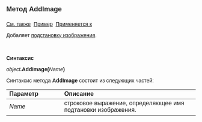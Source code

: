 <html>
<head>
<title>TemplateSubstitution\AddImage</title>
</head>

<body>

<p><strong><font size="4" face="Arial">Метод AddImage<br>
<br>
</font></strong><font face="Arial"><a href="../TemplateSubstitution.html">См. также</a>&nbsp;
<u>Пример</u>&nbsp; <a href="../TemplateSubstitution.html">Применяется к</a></font></p>

<p class="label"><font face="Arial">Добаляет 
<a href="../TemplateSubstitutionImage.html">подстановку изображения</a>.</font></p>

<p class="label">&nbsp;</p>

<p class="label"><font face="Arial"><b>Синтаксис</b></font></p>

<p><font face="Arial"><em>object</em><strong>.AddImage(</strong><em>Name</em><strong>)</strong></font></p>

<p><font face="Arial">Синтаксис метода <strong>AddImage</strong>
состоит из следующих частей:</font></p>

<table border="1" cellPadding="5" cols="2" frame="below" rules="rows">
<TBODY>
  <tr vAlign="top">
    <td class="label" width="29%"><font face="Arial"><b>Параметр</b></font></td>
    <td class="label" width="71%"><font face="Arial"><strong>Описание</strong></font></td>
  </tr>
  <tr>
    <td width="29%"><font face="Arial"><em>Name</em></font></td>
    <td width="71%"><font face="Arial">строковое выражение, 
	определяющее имя подтановки изображения.</font></td>
  </tr>
  </table>
</body>
</html>
